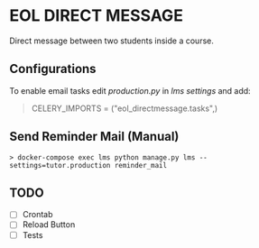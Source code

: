 # EOL DIRECT MESSAGE

Direct message between two students inside a course.

## Configurations

To enable email tasks edit *production.py* in *lms settings* and add:
> CELERY_IMPORTS = ("eol_directmessage.tasks",)

## Send Reminder Mail (Manual)

    > docker-compose exec lms python manage.py lms --settings=tutor.production reminder_mail


## TODO

- [ ] Crontab
- [ ] Reload Button
- [ ] Tests